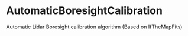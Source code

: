 # AutomaticBoresightCalibration
Automatic Lidar Boresight calibration algorithm (Based on IfTheMapFits)
